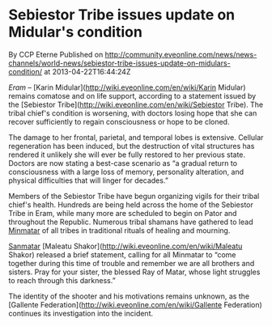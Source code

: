 # Sebiestor Tribe issues update on Midular's condition
By CCP Eterne
Published on http://community.eveonline.com/news/news-channels/world-news/sebiestor-tribe-issues-update-on-midulars-condition/ at 2013-04-22T16:44:24Z

_Eram –_ [Karin Midular](http://wiki.eveonline.com/en/wiki/Karin Midular) remains comatose and on life support, according to a statement issued by the [Sebiestor Tribe](http://wiki.eveonline.com/en/wiki/Sebiestor Tribe). The tribal chief's condition is worsening, with doctors losing hope that she can recover sufficiently to regain consciousness or hope to be cloned.

The damage to her frontal, parietal, and temporal lobes is extensive. Cellular regeneration has been induced, but the destruction of vital structures has rendered it unlikely she will ever be fully restored to her previous state. Doctors are now stating a best-case scenario as “a gradual return to consciousness with a large loss of memory, personality alteration, and physical difficulties that will linger for decades.”

Members of the Sebiestor Tribe have begun organizing vigils for their tribal chief's health. Hundreds are being held across the home of the Sebiestor Tribe in Eram, while many more are scheduled to begin on Pator and throughout the Republic. Numerous tribal shamans have gathered to lead [Minmatar](http://wiki.eveonline.com/en/wiki/Minmatar) of all tribes in traditional rituals of healing and mourning.

[Sanmatar](http://wiki.eveonline.com/en/wiki/Sanmatar) [Maleatu Shakor](http://wiki.eveonline.com/en/wiki/Maleatu Shakor) released a brief statement, calling for all Minmatar to “come together during this time of trouble and remember we are all brothers and sisters. Pray for your sister, the blessed Ray of Matar, whose light struggles to reach through this darkness.”

The identity of the shooter and his motivations remains unknown, as the [Gallente Federation](http://wiki.eveonline.com/en/wiki/Gallente Federation) continues its investigation into the incident.

